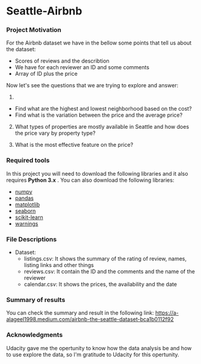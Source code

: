 # Seattle-Airbnb

### Project Motivation

For the Airbnb dataset we have in the bellow some points that tell us about the dataset:

- Scores of reviews and the describtion
- We have for each reviewer an ID and some comments
- Array of ID plus the price

Now let's see the questions that we are trying to explore and answer:

1. 	
- Find what are the highest and lowest neighborhood based on the cost?
- Find what is the variation between the price and the average price?

2. What types of properties are mostly available in Seattle and how does the price vary by property type?

3. What is the most effective feature on the price?




### Required tools

In this project you will need to download the following libraries and it also requires **Python 3.x** .
You can also download the following libraries:


- [numpy](http://www.numpy.org/)
- [pandas](http://pandas.pydata.org)
- [matplotlib](http://matplotlib.org/)
- [seaborn](https://seaborn.pydata.org/)
- [scikit-learn](http://scikit-learn.org/stable/)
- [warnings](https://docs.python.org/3/library/warnings.html)

### File Descriptions

- Dataset:
    - listings.csv: It shows the summary of the rating of review, names, listing links and other things
    - reviews.csv: It contain the ID and the comments and the name of the reviewer 
	- calendar.csv: It shows the prices, the availability and the date 

### Summary of results
You can check the summary and result in the following link:
https://a-alageel1998.medium.com/airbnb-the-seattle-dataset-bca1b0112f92
### Acknowledgments
Udacity gave me the opertunity to know how the data analysis be and how to use explore the data, so I'm gratitude to Udacity for this opertunity.
